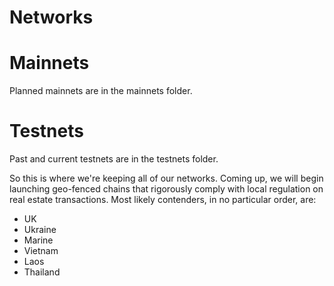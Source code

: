 # Networks

# Mainnets
Planned mainnets are in the mainnets folder.


# Testnets
Past and current testnets are in the testnets folder.



So this is where we're keeping all of our networks.  Coming up, we will begin launching geo-fenced chains that rigorously comply with local regulation on real estate transactions.  Most likely contenders, in no particular order, are:

* UK
* Ukraine
* Marine
* Vietnam
* Laos
* Thailand
